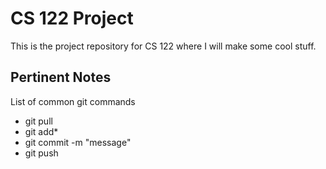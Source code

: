 # CS 122 Project

This is the project repository for CS 122 where I will make some cool stuff.

## Pertinent Notes
List of common git commands
- git pull
- git add*
- git commit -m "message"
- git push
